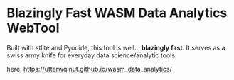 # Blazingly Fast WASM Data Analytics WebTool
Built with stlite and Pyodide, this tool is well... **blazingly fast**. It serves as a swiss army knife for everyday data science/analytic tools.

here: https://utterwqlnut.github.io/wasm_data_analytics/
